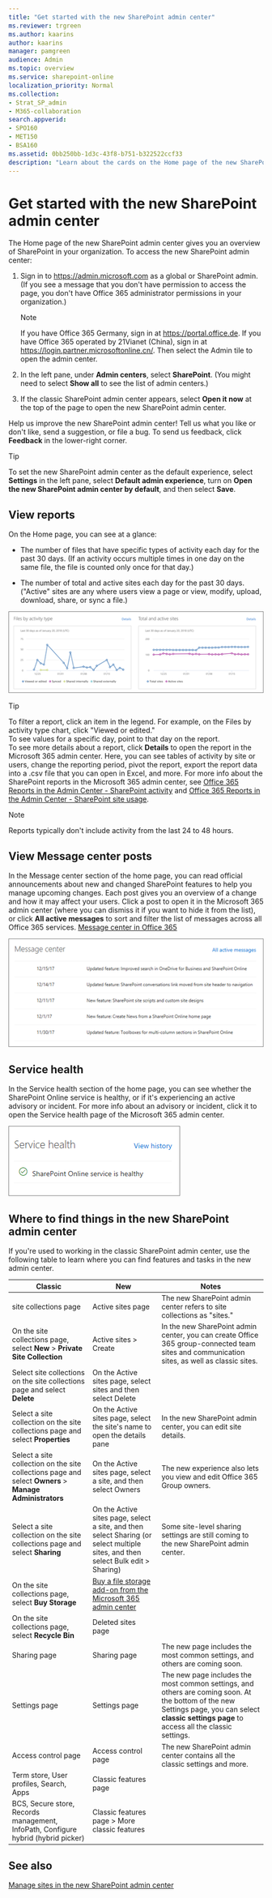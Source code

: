 ```yaml
---
title: "Get started with the new SharePoint admin center"
ms.reviewer: trgreen
ms.author: kaarins
author: kaarins
manager: pamgreen
audience: Admin
ms.topic: overview
ms.service: sharepoint-online
localization_priority: Normal
ms.collection:  
- Strat_SP_admin
- M365-collaboration
search.appverid:
- SPO160
- MET150
- BSA160
ms.assetid: 0bb250bb-1d3c-43f8-b751-b322522ccf33
description: "Learn about the cards on the Home page of the new SharePoint admin center"
---
```


# Get started with the new SharePoint admin center

The Home page of the new SharePoint admin center gives you an overview of SharePoint in your organization. To access the new SharePoint admin center:

1. Sign in to https://admin.microsoft.com as a global or SharePoint admin. (If you see a message that you don't have permission to access the page, you don't have Office 365 administrator permissions in your organization.)
    
    > [!NOTE]
    > If you have Office 365 Germany, sign in at https://portal.office.de. If you have Office 365 operated by 21Vianet (China), sign in at https://login.partner.microsoftonline.cn/. Then select the Admin tile to open the admin center.  
    
2. In the left pane, under **Admin centers**, select **SharePoint**. (You might need to select **Show all** to see the list of admin centers.) 

3. If the classic SharePoint admin center appears, select **Open it now** at the top of the page to open the new SharePoint admin center. 
  
Help us improve the new SharePoint admin center! Tell us what you like or don't like, send a suggestion, or file a bug. To send us feedback, click **Feedback** in the lower-right corner. 

> [!TIP]
> To set the new SharePoint admin center as the default experience, select **Settings** in the left pane, select **Default admin experience**, turn on **Open the new SharePoint admin center by default**, and then select **Save**.

## View reports

On the Home page, you can see at a glance:
  
- The number of files that have specific types of activity each day for the past 30 days. (If an activity occurs multiple times in one day on the same file, the file is counted only once for that day.)
    
- The number of total and active sites each day for the past 30 days. ("Active" sites are any where users view a page or view, modify, upload, download, share, or sync a file.)
    
![The reports on the Home page](media/72b36579-70e8-4731-9e28-4f64cf577826.PNG)
  
> [!TIP]
>  To filter a report, click an item in the legend. For example, on the Files by activity type chart, click "Viewed or edited." <br>  To see values for a specific day, point to that day on the report. </br>  To see more details about a report, click **Details** to open the report in the Microsoft 365 admin center. Here, you can see tables of activity by site or users, change the reporting period, pivot the report, export the report data into a .csv file that you can open in Excel, and more. For more info about the SharePoint reports in the Microsoft 365 admin center, see [Office 365 Reports in the Admin Center - SharePoint activity](/office365/admin/activity-reports/sharepoint-activity) and [Office 365 Reports in the Admin Center - SharePoint site usage](/office365/admin/activity-reports/sharepoint-site-usage). 
  
> [!NOTE]
> Reports typically don't include activity from the last 24 to 48 hours. 
  
## View Message center posts

In the Message center section of the home page, you can read official announcements about new and changed SharePoint features to help you manage upcoming changes. Each post gives you an overview of a change and how it may affect your users. Click a post to open it in the Microsoft 365 admin center (where you can dismiss it if you want to hide it from the list), or click **All active messages** to sort and filter the list of messages across all Office 365 services. [Message center in Office 365](/office365/admin/manage/message-center)
  
![The Message Center card on the Home page](media/804aeffa-f842-4951-a42e-86d7151b28fa.PNG)
  
## Service health

In the Service health section of the home page, you can see whether the SharePoint Online service is healthy, or if it's experiencing an active advisory or incident. For more info about an advisory or incident, click it to open the Service health page of the Microsoft 365 admin center.
  
![The Service health card on the Home page](media/0336aab6-aecb-494c-9cd2-f279f452cc79.PNG)
  
## Where to find things in the new SharePoint admin center

If you're used to working in the classic SharePoint admin center, use the following table to learn where you can find features and tasks in the new admin center.


|Classic  |New  |Notes  |
|---------|---------|---------|
|site collections page     |    Active sites page     |      The new SharePoint admin center refers to site collections as "sites."   |
|On the site collections page, select **New** > **Private Site Collection**    |    Active sites > Create     |     In the new SharePoint admin center, you can create Office 365 group-connected team sites and communication sites, as well as classic sites.    |
|Select site collections on the site collections page and select **Delete**     |    On the Active sites page, select sites and then select Delete      |         |
|Select a site collection on the site collections page and select **Properties**    |   On the Active sites page, select the site's name to open the details pane |    In the new SharePoint admin center, you can edit site details.     |
|Select a site collection on the site collections page and select **Owners** > **Manage Administrators**     |    On the Active sites page, select a site, and then select Owners      |    The new experience also lets you view and edit Office 365 Group owners.      |
|Select a site collection on the site collections page and select **Sharing**     |     On the Active sites page, select a site, and then select Sharing (or select multiple sites, and then select Bulk edit > Sharing)    |    Some site-level sharing settings are still coming to the new SharePoint admin center.     |
|On the site collections page, select **Buy Storage**     |  [Buy a file storage add-on from the Microsoft 365 admin center](/office365/admin/subscriptions-and-billing/buy-or-edit-an-add-on?view=o365-worldwide)       |         |
|On the site collections page, select **Recycle Bin**    |    Deleted sites page    |         |
|   Sharing page |       Sharing page  |        The new page includes the most common settings, and others are coming soon. |
|Settings page     |    Settings page     |      The new page includes the most common settings, and others are coming soon. At the bottom of the new Settings page, you can select **classic settings page** to access all the classic settings.    |
|Access control page     |    Access control page     |     The new SharePoint admin center contains all the classic settings and more.    |
|Term store, User profiles, Search, Apps |   Classic features page      |         |
|BCS, Secure store, Records management, InfoPath, Configure hybrid (hybrid picker)  |  Classic features page > More classic features       |         |






## See also

[Manage sites in the new SharePoint admin center](manage-sites-in-new-admin-center.md)

